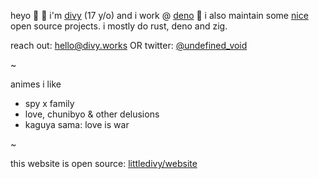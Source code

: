 heyo :wave: :rainbow: i'm [divy](https://github.com/littledivy) (17 y/o) and i
work @ [deno](https://deno.land) :sauropod: i also maintain some
[nice](https://github.com/littledivy) open source projects. i mostly do rust,
deno and zig.

reach out: hello@divy.works OR twitter:
[@undefined_void](https://twitter.com/undefined_void)

~

animes i like

- spy x family
- love, chunibyo & other delusions
- kaguya sama: love is war

~

this website is open source:
[littledivy/website](https://github.com/littledivy/website)
